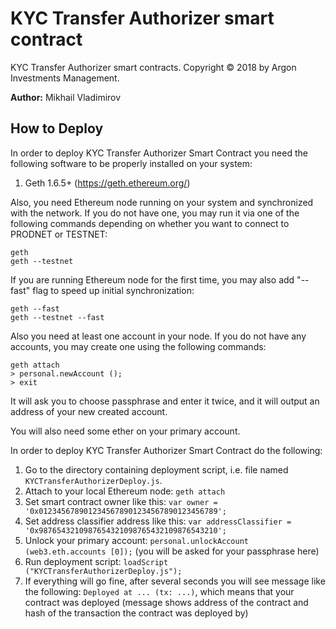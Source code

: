 # KYC Transfer Authorizer smart contract

KYC Transfer Authorizer smart contracts. Copyright © 2018 by Argon Investments Management.

**Author:** Mikhail Vladimirov

## How to Deploy

In order to deploy KYC Transfer Authorizer Smart Contract you need the following
software to be properly installed on your system:

1.  Geth 1.6.5+ (https://geth.ethereum.org/)

Also, you need Ethereum node running on your system and synchronized with the
network. If you do not have one, you may run it via one of the following
commands depending on whether you want to connect to PRODNET or TESTNET:

    geth
    geth --testnet

If you are running Ethereum node for the first time, you may also add "--fast"
flag to speed up initial synchronization:

    geth --fast
    geth --testnet --fast

Also you need at least one account in your node. If you do not have any
accounts, you may create one using the following commands:

    geth attach
    > personal.newAccount ();
    > exit

It will ask you to choose passphrase and enter it twice, and it will output an
address of your new created account.

You will also need some ether on your primary account.

In order to deploy KYC Transfer Authorizer Smart Contract do the following:

1.  Go to the directory containing deployment script, i.e. file named
    `KYCTransferAuthorizerDeploy.js`.
2.  Attach to your local Ethereum node: `geth attach`
3.  Set smart contract owner like this:
    `var owner = '0x0123456789012345678901234567890123456789';`
4.  Set address classifier address like this:
    `var addressClassifier = '0x9876543210987654321098765432109876543210';`
5.  Unlock your primary account:
    `personal.unlockAccount (web3.eth.accounts [0]);` (you will be
    asked for your passphrase here)
6.  Run deployment script: `loadScript ("KYCTransferAuthorizerDeploy.js");`
7.  If everything will go fine, after several seconds you will see message like
    the following: `Deployed at ... (tx: ...)`,
    which means that your contract was deployed (message shows address of the
    contract and hash of the transaction the contract was deployed by)
